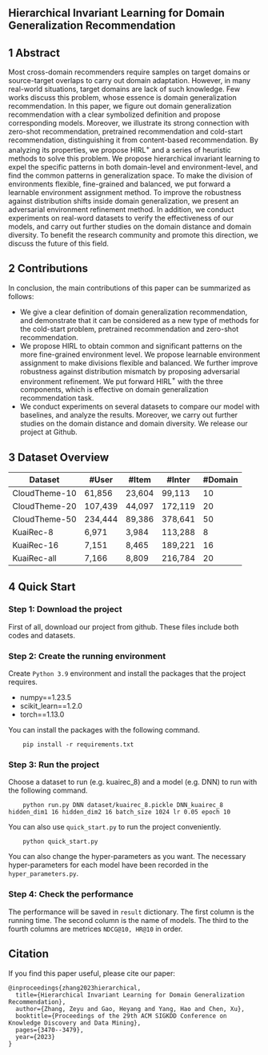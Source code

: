 ## Hierarchical Invariant Learning for Domain Generalization Recommendation

## 1 Abstract

Most cross-domain recommenders require samples on target domains or source-target overlaps to carry out domain adaptation. However, in many real-world situations, target domains are lack of such knowledge. Few works discuss this problem, whose essence is domain generalization recommendation. In this paper, we figure out domain generalization recommendation with a clear symbolized definition and propose corresponding models. Moreover, we illustrate its strong connection with zero-shot recommendation, pretrained recommendation and cold-start recommendation, distinguishing it from content-based recommendation. By analyzing its properties, we propose HIRL$^+$ and a series of heuristic methods to solve this problem. We propose hierarchical invariant learning to expel the specific patterns in both domain-level and environment-level, and find the common patterns in generalization space. To make the division of environments flexible, fine-grained and balanced, we put forward a learnable environment assignment method. To improve the robustness against distribution shifts inside domain generalization, we present an adversarial environment refinement method. In addition, we conduct experiments on real-word datasets to verify the effectiveness of our models, and carry out further studies on the domain distance and domain diversity. To benefit the research community and promote this direction, we discuss the future of this field.

## 2 Contributions

In conclusion, the main contributions of this paper can be summarized as follows:

- We give a clear definition of domain generalization recommendation, and demonstrate that it can be considered as a new type of methods for the cold-start problem, pretrained recommendation and zero-shot recommendation.
- We propose HIRL to obtain common and significant patterns on the more fine-grained environment level. We propose learnable environment assignment to make divisions flexible and balanced. We further improve robustness against distribution mismatch by proposing adversarial environment refinement. We put forward HIRL$^+$ with the three components, which is effective on domain generalization recommendation task.
- We conduct experiments on several datasets to compare our model with baselines, and analyze the results. Moreover, we carry out further studies on the domain distance and domain diversity. We release our project at Github.

## 3 Dataset Overview

| Dataset       | #User   | #Item  | #Inter  | #Domain |
| ------------- | ------- | ------ | ------- | ------- |
| CloudTheme-10 | 61,856  | 23,604 | 99,113  | 10      |
| CloudTheme-20 | 107,439 | 44,097 | 172,119 | 20      |
| CloudTheme-50 | 234,444 | 89,386 | 378,641 | 50      |
| KuaiRec-8     | 6,971   | 3,984  | 113,288 | 8       |
| KuaiRec-16    | 7,151   | 8,465  | 189,221 | 16      |
| KuaiRec-all   | 7,166   | 8,809  | 216,784 | 20      |

## 4 Quick Start

### Step 1: Download the project

First of all, download our project from github. These files include both codes and datasets.

### Step 2: Create the running environment

Create `Python 3.9` environment and install the packages that the project requires.
- numpy==1.23.5
- scikit_learn==1.2.0
- torch==1.13.0

You can install the packages with the following command.

```
    pip install -r requirements.txt
```

### Step 3: Run the project

Choose a dataset to run (e.g. kuairec_8) and a model (e.g. DNN) to run with the following command.

```
    python run.py DNN dataset/kuairec_8.pickle DNN_kuairec_8 hidden_dim1 16 hidden_dim2 16 batch_size 1024 lr 0.05 epoch 10 
```

You can also use `quick_start.py` to run the project conveniently.

```
    python quick_start.py
```

You can also change the hyper-parameters as you want. The necessary hyper-parameters for each model have been recorded in the `hyper_parameters.py`.

### Step 4: Check the performance

The performance will be saved in `result` dictionary. The first column is the running time. The second column is the name of models. The third to the fourth columns are metrices `NDCG@10, HR@10` in order.


## Citation

If you find this paper useful, please cite our paper:

```
@inproceedings{zhang2023hierarchical,
  title={Hierarchical Invariant Learning for Domain Generalization Recommendation},
  author={Zhang, Zeyu and Gao, Heyang and Yang, Hao and Chen, Xu},
  booktitle={Proceedings of the 29th ACM SIGKDD Conference on Knowledge Discovery and Data Mining},
  pages={3470--3479},
  year={2023}
}
```
